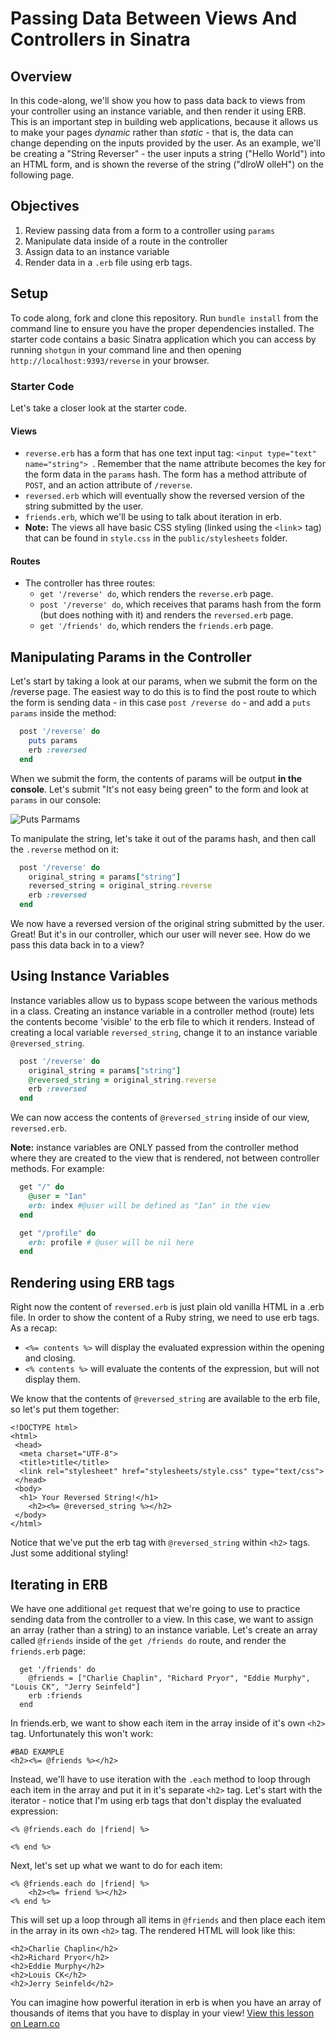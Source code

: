 # Passing Data Between Views And Controllers in Sinatra


## Overview

In this code-along, we'll show you how to pass data back to views from your controller using an instance variable, and then render it using ERB. This is an important step in building web applications, because it allows us to make your pages *dynamic* rather than *static* - that is, the data can change depending on the inputs provided by the user. As an example, we'll be creating a "String Reverser" - the user inputs a string ("Hello World") into an HTML form, and is shown the reverse of the string ("dlroW olleH") on the following page.

## Objectives
1. Review passing data from a form to a controller using `params`
2. Manipulate data inside of a route in the controller
3. Assign data to an instance variable
4. Render data in a `.erb` file using erb tags.

## Setup

To code along, fork and clone this repository. Run `bundle install` from the command line to ensure you have the proper dependencies installed. The starter code contains a basic Sinatra application which you can access by running `shotgun` in your command line and then opening `http://localhost:9393/reverse` in your browser.

### Starter Code
Let's take a closer look at the starter code.
#### Views
+ `reverse.erb` has a form that has one text input tag: `<input type="text" name="string"> `. Remember that the name attribute becomes the key for the form data in the `params` hash. The form has a method attribute of `POST`, and an action attribute of `/reverse`.
+ `reversed.erb` which will eventually show the reversed version of the string submitted by the user.
+ `friends.erb`, which we'll be using to talk about iteration in erb.
+ **Note:** The views all have basic CSS styling (linked using the `<link`> tag) that can be found in `style.css` in the `public/stylesheets` folder.

#### Routes
+ The controller has three routes:
	+  `get '/reverse' do`, which renders the `reverse.erb` page.
	+  `post '/reverse' do`, which receives that 	params hash from the form (but does nothing with it) and renders the `reversed.erb` page.
	+  `get '/friends' do`, which renders the `friends.erb` page.


## Manipulating Params in the Controller

Let's start by taking a look at our params, when we submit the form on the /reverse page. The easiest way to do this is to find the post route to which the form is sending data - in this case `post /reverse do` - and add a `puts params` inside the method:

```ruby
  post '/reverse' do
    puts params
    erb :reversed
  end
```
 When we submit the form, the contents of params will be output **in the console**. Let's submit "It's not easy being green" to the form and look at `params` in our console:
 
![Puts Parmams](https://s3.amazonaws.com/learn-verified/puts-params.png)


To manipulate the string, let's take it out of the params hash, and then call the `.reverse` method on it:
```ruby
  post '/reverse' do
    original_string = params["string"]
    reversed_string = original_string.reverse
    erb :reversed
  end
```
We now have a reversed version of the original string submitted by the user. Great! But it's in our controller, which our user will never see. How do we pass this data back in to a view?

## Using Instance Variables

Instance variables allow us to bypass scope between the various methods in a class. Creating an instance variable in a controller method (route) lets the contents become 'visible' to the erb file to which it renders. Instead of creating a local variable `reversed_string`, change it to an instance variable `@reversed_string`.

```ruby
  post '/reverse' do
    original_string = params["string"]
    @reversed_string = original_string.reverse
    erb :reversed
  end
```
We can now access the contents of `@reversed_string` inside of our view, `reversed.erb`.

**Note:** instance variables are ONLY passed from the controller method where they are created to the view that is rendered, not between controller methods. For example:

```ruby
  get "/" do
    @user = "Ian"
    erb: index #@user will be defined as "Ian" in the view
  end

  get "/profile" do
    erb: profile # @user will be nil here
  end
```

## Rendering using ERB tags

Right now the content of `reversed.erb` is just plain old vanilla HTML in a .erb file. In order to show the content of a Ruby string, we need to use erb tags. As a recap:

+ `<%= contents %>` will display the evaluated expression within the opening and closing.
+ `<% contents %>` will evaluate the contents of the expression, but will not display them.

We know that the contents of `@reversed_string` are available to the erb file, so let's put them together:

```
<!DOCTYPE html>
<html>
 <head>
  <meta charset="UTF-8">
  <title>title</title>
  <link rel="stylesheet" href="stylesheets/style.css" type="text/css">
 </head>
 <body>
  <h1> Your Reversed String!</h1>
  	<h2><%= @reversed_string %></h2>
 </body>
</html>
```
Notice that we've put the erb tag with `@reversed_string` within `<h2>` tags. Just some additional styling!

## Iterating in ERB

We have one additional `get` request that we're going to use to practice sending data from the controller to a view. In this case, we want to assign an array (rather than a string) to an instance variable. Let's create an array called `@friends` inside of the `get /friends do` route, and render the `friends.erb` page:

```
  get '/friends' do
    @friends = ["Charlie Chaplin", "Richard Pryor", "Eddie Murphy", "Louis CK", "Jerry Seinfeld"]
    erb :friends
  end
```
In friends.erb, we want to show each item in the array inside of it's own `<h2>` tag. Unfortunately this won't work:

```
#BAD EXAMPLE
<h2><%= @friends %></h2>
```

Instead, we'll have to use iteration with the `.each` method to loop through each item in the array and put it in it's separate `<h2>` tag. Let's start with the iterator - notice that I'm using erb tags that don't display the evaluated expression:

```
<% @friends.each do |friend| %>

<% end %>
```

Next, let's set up what we want to do for each item:

```
<% @friends.each do |friend| %>
	<h2><%= friend %></h2>
<% end %>
```

This will set up a loop through all items in `@friends` and then place each item in the array in its own `<h2>` tag. The rendered HTML will look like this:

```
<h2>Charlie Chaplin</h2>
<h2>Richard Pryor</h2>
<h2>Eddie Murphy</h2>
<h2>Louis CK</h2>
<h2>Jerry Seinfeld</h2>
```
You can imagine how powerful iteration in erb is when you have an array of thousands of items that you have to display in your view! 
<a href='https://learn.co/lessons/sinatra-view-and-controller-readme-walkthrough' data-visibility='hidden'>View this lesson on Learn.co</a>
